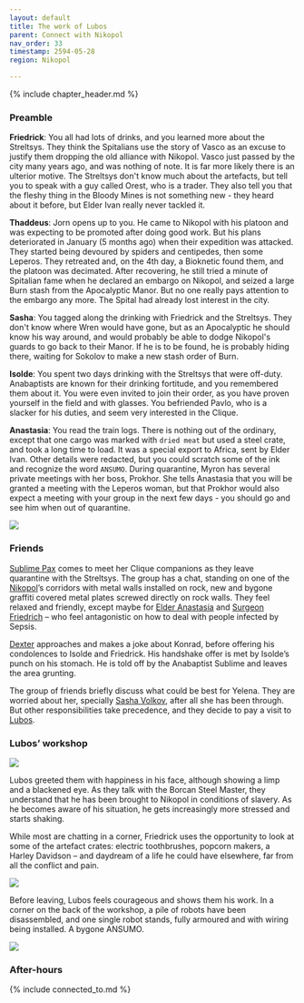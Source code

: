 ```yaml
---
layout: default
title: The work of Lubos
parent: Connect with Nikopol
nav_order: 33
timestamp: 2594-05-28
region: Nikopol

---
```


{% include chapter_header.md %}

### Preamble 

**Friedrick**: You all had lots of drinks, and you learned more about the Streltsys. They think the Spitalians use the story of Vasco as an excuse to justify them dropping the old alliance with Nikopol. Vasco just passed by the city many years ago, and was nothing of note. It is far more likely there is an ulterior motive. The Streltsys don't know much about the artefacts, but tell you to speak with a guy called Orest, who is a trader. They also tell you that the fleshy thing in the Bloody Mines is not something new - they heard about it before, but Elder Ivan really never tackled it.

**Thaddeus**: Jorn opens up to you. He came to Nikopol with his platoon and was expecting to be promoted after doing good work. But his plans deteriorated in January (5 months ago) when their expedition was attacked. They started being devoured by spiders and centipedes, then some Leperos. They retreated and, on the 4th day, a Bioknetic found them, and the platoon was decimated. After recovering, he still tried a minute of Spitalian fame when he declared an embargo on Nikopol, and seized a large Burn stash from the Apocalyptic Manor. But no one really pays attention to the embargo any more. The Spital had already lost interest in the city.

**Sasha**: You tagged along the drinking with Friedrick and the Streltsys. They don't know where Wren would have gone, but as an Apocalyptic he should know his way around, and would probably be able to dodge Nikopol's guards to go back to their Manor. If he is to be found, he is probably hiding there, waiting for Sokolov to make a new stash order of Burn.

**Isolde**: You spent two days drinking with the Streltsys that were off-duty. Anabaptists are known for their drinking fortitude, and you remembered them about it. You were even invited to join their order, as you have proven yourself in the field and with glasses. You befriended Pavlo, who is a slacker for his duties, and seem very interested in the Clique.

**Anastasia**: You read the train logs. There is nothing out of the ordinary, except that one cargo was marked with `dried meat` but used a steel crate, and took a long time to load. It was a special export to Africa, sent by Elder Ivan. Other details were redacted, but you could scratch some of the ink and recognize the word `ANSUMO`. During quarantine, Myron has several private meetings with her boss, Prokhor. She tells Anastasia that you will be granted a meeting with the Leperos woman, but that Prokhor would also expect a meeting with your group in the next few days - you should go and see him when out of quarantine.

![](https://i.imgur.com/a02l5wx.png)

### Friends

[Sublime Pax](../../people/ProtectorateClique/IsoldePax.md) comes to meet her Clique companions as they leave quarantine with the Streltsys. The group has a chat, standing on one of the [Nikopol](../../locations/Nikopol.md)’s corridors with metal walls installed on rock, new and bygone graffiti covered metal plates screwed directly on rock walls. They feel relaxed and friendly, except maybe for [Elder Anastasia](../../people/ProtectorateClique/Anastasia.md) and [Surgeon Friedrich](../../people/ProtectorateClique/FriedrichVoigt.md) – who feel antagonistic on how to deal with people infected by Sepsis.

[Dexter](../../people/ProtectorateClique/Dexter.md) approaches and makes a joke about Konrad, before offering his condolences to Isolde and Friedrick. His handshake offer is met by Isolde’s punch on his stomach. He is told off by the Anabaptist Sublime and leaves the area grunting.

The group of friends briefly discuss what could be best for Yelena. They are worried about her, specially [Sasha Volkov](../../people/ProtectorateClique/SashaVolkov.md), after all she has been through. But other responsibilities take precedence, and they decide to pay a visit to [Lubos](../../people/FoundersBlessed/Lubos.md).

### Lubos’ workshop

![](https://i.imgur.com/44uQLQo.png)

Lubos greeted them with happiness in his face, although showing a limp and a blackened eye. As they talk with the Borcan Steel Master, they understand that he has been brought to Nikopol in conditions of slavery. As he becomes aware of his situation, he gets increasingly more stressed and starts shaking.

While most are chatting in a corner, Friedrick uses the opportunity to look at some of the artefact crates: electric toothbrushes, popcorn makers, a Harley Davidson – and daydream of a life he could have elsewhere, far from all the conflict and pain.

![](https://i.imgur.com/Ywlwh6G.png)

Before leaving, Lubos feels courageous and shows them his work. In a corner on the back of the workshop, a pile of robots have been disassembled, and one single robot stands, fully armoured and with wiring being installed. A bygone ANSUMO.

![](https://i.imgur.com/9yFUpph.png)

### After-hours

{% include connected_to.md %}
